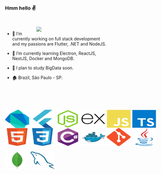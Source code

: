 ### Hmm hello ✌
##

<br>
<img align="right" width="400" style src="https://raw.githubusercontent.com/laynH/Anime-Girls-Holding-Programming-Books/master/C%2B%2B/Sakura_Nene_CPP.jpg">
<div align="left" width="20">
  
- 🔭 I’m currently working on full stack development
<br>and my passions are Flutter, .NET and NodeJS.

- 🌱 I’m currently learning Electron, ReactJS,
<br>NextJS, Docker and MongoDB.

- 🤖 I plan to study BigData soon.
  
- 🏚 Brazil, São Paulo - SP.
  </div>
  <br>
  
##
  <br>
  
<p>
  <img align="center" height="60" width="80" src="https://raw.githubusercontent.com/devicons/devicon/master/icons/dart/dart-original.svg">
  <img align="center" height="60" width="80" src="https://raw.githubusercontent.com/devicons/devicon/master/icons/flutter/flutter-original.svg">
  <img align="center" height="60" width="80" src="https://raw.githubusercontent.com/devicons/devicon/master/icons/nodejs/nodejs-original.svg">
  <img align="center" height="60" width="80" src="https://raw.githubusercontent.com/devicons/devicon/master/icons/express/express-original.svg">
  <img align="center" height="60" width="80" src="https://raw.githubusercontent.com/devicons/devicon/master/icons/javascript/javascript-plain.svg">
  <img align="center" height="60" width="80" src="https://raw.githubusercontent.com/devicons/devicon/master/icons/typescript/typescript-plain.svg">
  <img align="center" height="60" width="80" src="https://raw.githubusercontent.com/devicons/devicon/master/icons/html5/html5-original.svg">
  <img align="center" height="60" width="80" src="https://raw.githubusercontent.com/devicons/devicon/master/icons/css3/css3-original.svg">
  <img align="center" height="60" width="80" src="https://raw.githubusercontent.com/devicons/devicon/master/icons/csharp/csharp-original.svg">
  <img align="center" height="60" width="80" src="https://raw.githubusercontent.com/devicons/devicon/master/icons/docker/docker-original.svg">
  <img align="center" height="60" width="80" src="https://raw.githubusercontent.com/devicons/devicon/master/icons/git/git-original.svg">
  <img align="center" height="60" width="80" src="https://raw.githubusercontent.com/devicons/devicon/master/icons/java/java-original.svg">
  <br>
  <br>
  <img align="center" height="60" width="80" src="https://raw.githubusercontent.com/devicons/devicon/master/icons/mongodb/mongodb-original.svg">
  <img align="center" height="60" width="80" src="https://raw.githubusercontent.com/devicons/devicon/master/icons/mysql/mysql-original.svg">
</p>


